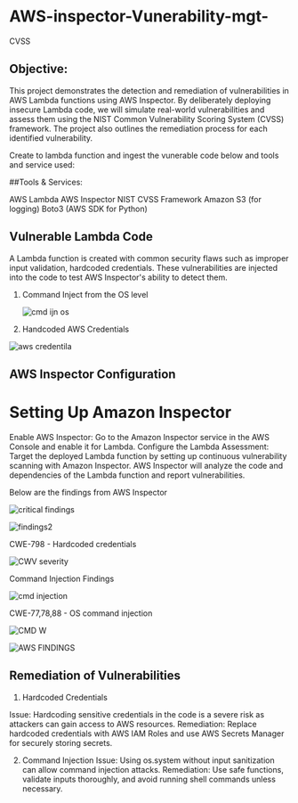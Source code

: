 # AWS-inspector-Vunerability-mgt-
CVSS


## Objective:

This project demonstrates the detection and remediation of vulnerabilities in AWS Lambda functions using AWS Inspector. By deliberately deploying insecure Lambda code, we will simulate real-world vulnerabilities and assess them using the NIST Common Vulnerability Scoring System (CVSS) framework. The project also outlines the remediation process for each identified vulnerability.

Create to lambda function and ingest the vunerable code below and tools and service used:

##Tools & Services:

AWS Lambda
AWS Inspector
NIST CVSS Framework
Amazon S3 (for logging)
Boto3 (AWS SDK for Python)

## Vulnerable Lambda Code
A Lambda function is created with common security flaws such as improper input validation, hardcoded credentials. These vulnerabilities are injected into the code to test AWS Inspector's ability to detect them.


1. Command Inject from the OS level

   ![cmd ijn os](https://github.com/user-attachments/assets/8916e428-2887-42d2-95e1-d514c3c5e639)

2. Handcoded AWS Credentials

 ![aws credentila ](https://github.com/user-attachments/assets/4a2b0bb6-1a13-4250-bcf0-69036cdd4385)

 ## AWS Inspector Configuration

 
# Setting Up Amazon Inspector


Enable AWS Inspector: Go to the Amazon Inspector service in the AWS Console and enable it for Lambda.
Configure the Lambda Assessment: Target the deployed Lambda function by setting up continuous vulnerability scanning with Amazon Inspector. AWS Inspector will analyze the code and dependencies of the Lambda function and report vulnerabilities.

Below are the findings from AWS Inspector

![critical findings](https://github.com/user-attachments/assets/23a6069e-401b-43f1-b063-f0b0224f9769)

![findings2](https://github.com/user-attachments/assets/e1d555ce-29f3-421c-b536-3defdff45924)



CWE-798 - Hardcoded credentials

![CWV severity](https://github.com/user-attachments/assets/0b850875-d4bf-4339-a7c8-5c783d9a58c0)


Command Injection Findings


![cmd injection](https://github.com/user-attachments/assets/f23ee942-a6cd-4bc5-be87-66e237ceba1a)


CWE-77,78,88 - OS command injection

![CMD W ](https://github.com/user-attachments/assets/b7017cc7-1b59-46f9-b739-a9f248e58b7e)


![AWS FINDINGS ](https://github.com/user-attachments/assets/d01f751a-db20-443b-926e-49c10adc955a)


## Remediation of Vulnerabilities


1. Hardcoded Credentials
   
Issue: Hardcoding sensitive credentials in the code is a severe risk as attackers can gain access to AWS resources.
Remediation: Replace hardcoded credentials with AWS IAM Roles and use AWS Secrets Manager for securely storing secrets.

2. Command Injection
Issue: Using os.system without input sanitization can allow command injection attacks.
Remediation: Use safe functions, validate inputs thoroughly, and avoid running shell commands unless necessary.
